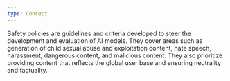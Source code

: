 ```yaml
---
type: Concept
---
```


Safety policies are guidelines and criteria developed to steer the development and evaluation of AI models. They cover areas such as generation of child sexual abuse and exploitation content, hate speech, harassment, dangerous content, and malicious content. They also prioritize providing content that reflects the global user base and ensuring neutrality and factuality.